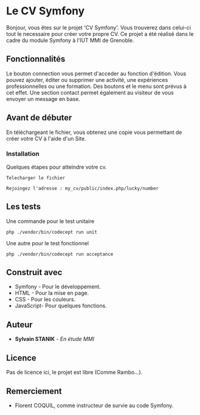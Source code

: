 # Le CV Symfony

Bonjour, vous êtes sur le projet 'CV Symfony'. Vous trouverez dans celui-ci tout le necessaire pour créer votre propre CV. Ce projet a été réalisé dans le cadre du module Symfony à l'IUT MMI de Grenoble.

## Fonctionnalités

Le bouton connection vous permet d'acceder au fonction d'édition. Vous pouvez ajouter, éditer ou supprimer une activité, une expériences professionnelles ou une formation. Des boutons et le menu sont prévus à cet effet. 
Une section contact permet également au visiteur de vous envoyer un message en base.


## Avant de débuter

En téléchargeant le fichier, vous obtenez une copie vous permettant de créer votre CV à l'aide d'un Site.


### Installation

Quelques étapes pour atteindre votre cv.


```
Telecharger le fichier
```


```
Rejoingez l'adresse : my_cv/public/index.php/lucky/number
```


## Les tests

Une commande pour le test unitaire

```
php ./vendor/bin/codecept run unit
```

Une autre pour le test fonctionnel

```
php ./vendor/bin/codecept run acceptance
```



## Construit avec

* Symfony - Pour le développement.
* HTML - Pour la mise en page.
* CSS - Pour les couleurs.
* JavaScript- Pour quelques fonctions.


## Auteur

* **Sylvain STANIK** - *En étude MMI*


## Licence

Pas de licence ici, le projet est libre (Comme Rambo...).

## Remerciement

* Florent COQUIL, comme instructeur de survie au code Symfony.

